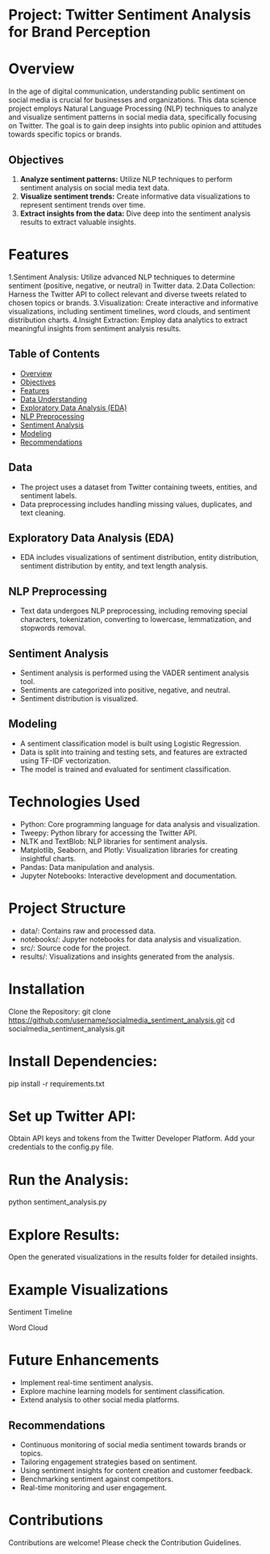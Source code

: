 # Project: Twitter Sentiment Analysis for Brand Perception 

# Overview
In the age of digital communication, understanding public sentiment on social media is crucial for businesses and organizations. This data science project employs Natural Language Processing (NLP) techniques to analyze and visualize sentiment patterns in social media data, specifically focusing on Twitter. The goal is to gain deep insights into public opinion and attitudes towards specific topics or brands.

## Objectives
1. **Analyze sentiment patterns:** Utilize NLP techniques to perform sentiment analysis on social media text data.
2. **Visualize sentiment trends:** Create informative data visualizations to represent sentiment trends over time.
3. **Extract insights from the data:** Dive deep into the sentiment analysis results to extract valuable insights.

# Features
1.Sentiment Analysis: Utilize advanced NLP techniques to determine sentiment (positive, negative, or neutral) in Twitter data.
2.Data Collection: Harness the Twitter API to collect relevant and diverse tweets related to chosen topics or brands.
3.Visualization: Create interactive and informative visualizations, including sentiment timelines, word clouds, and sentiment distribution charts.
4.Insight Extraction: Employ data analytics to extract meaningful insights from sentiment analysis results.

## Table of Contents
- [Overview](#introduction)
- [Objectives](#objectives)
- [Features](#features)
- [Data Understanding](#data-understanding)
- [Exploratory Data Analysis (EDA)](#exploratory-data-analysis-eda)
- [NLP Preprocessing](#nlp-preprocessing)
- [Sentiment Analysis](#sentiment-analysis)
- [Modeling](#modeling)
- [Recommendations](#recommendations)

## Data
- The project uses a dataset from Twitter containing tweets, entities, and sentiment labels.
- Data preprocessing includes handling missing values, duplicates, and text cleaning.

## Exploratory Data Analysis (EDA)
- EDA includes visualizations of sentiment distribution, entity distribution, sentiment distribution by entity, and text length analysis.

## NLP Preprocessing
- Text data undergoes NLP preprocessing, including removing special characters, tokenization, converting to lowercase, lemmatization, and stopwords removal.

## Sentiment Analysis
- Sentiment analysis is performed using the VADER sentiment analysis tool.
- Sentiments are categorized into positive, negative, and neutral.
- Sentiment distribution is visualized.

## Modeling 
- A sentiment classification model is built using Logistic Regression.
- Data is split into training and testing sets, and features are extracted using TF-IDF vectorization.
- The model is trained and evaluated for sentiment classification.

# Technologies Used
* Python: Core programming language for data analysis and visualization.
* Tweepy: Python library for accessing the Twitter API.
* NLTK and TextBlob: NLP libraries for sentiment analysis.
* Matplotlib, Seaborn, and Plotly: Visualization libraries for creating insightful charts.
* Pandas: Data manipulation and analysis.
* Jupyter Notebooks: Interactive development and documentation.

# Project Structure
* data/: Contains raw and processed data.
* notebooks/: Jupyter notebooks for data analysis and visualization.
* src/: Source code for the project.
* results/: Visualizations and insights generated from the analysis.

# Installation
Clone the Repository:
git clone https://github.com/username/socialmedia_sentiment_analysis.git
cd socialmedia_sentiment_analysis.git

# Install Dependencies:
pip install -r requirements.txt

# Set up Twitter API:
Obtain API keys and tokens from the Twitter Developer Platform.
Add your credentials to the config.py file.

# Run the Analysis:
python sentiment_analysis.py

# Explore Results:
Open the generated visualizations in the results folder for detailed insights.
# Example Visualizations


Sentiment Timeline




Word Cloud

# Future Enhancements
* Implement real-time sentiment analysis.
* Explore machine learning models for sentiment classification.
* Extend analysis to other social media platforms.

## Recommendations
- Continuous monitoring of social media sentiment towards brands or topics.
- Tailoring engagement strategies based on sentiment.
- Using sentiment insights for content creation and customer feedback.
- Benchmarking sentiment against competitors.
- Real-time monitoring and user engagement.

# Contributions
Contributions are welcome! Please check the Contribution Guidelines.



